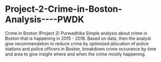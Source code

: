 # Project-2-Crime-in-Boston-Analysis----PWDK
Crime in Boston (Project 2) Purwadhika 
Simple analysis about crime in Boston that is happening in 2015 - 2018. 
Based on data, then the analyst give recommendation to reduce crime by optimized allocation of police stations and police officers in Boston, breakdown crime occurance by time and area to give insight where and when the crime mostly happening.
